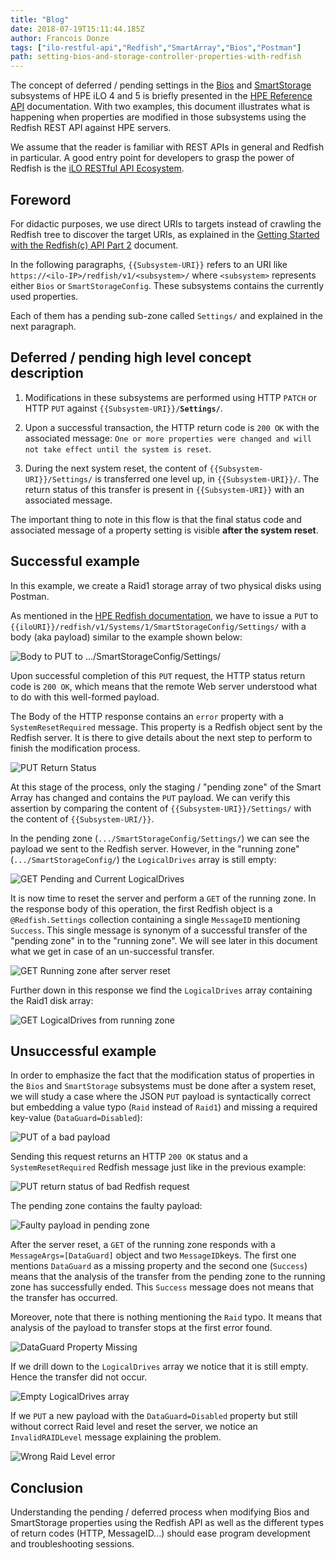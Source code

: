 ```yaml
---
title: "Blog"
date: 2018-07-19T15:11:44.185Z
author: Francois Donze 
tags: ["ilo-restful-api","Redfish","SmartArray","Bios","Postman"]
path: setting-bios-and-storage-controller-properties-with-redfish
---
```

The concept of deferred / pending settings in the [Bios]( https://hewlettpackard.github.io/ilo-rest-api-docs/ilo5/#changing-pending-settings-and-understanding-redfish-settings) and [SmartStorage]( https://hewlettpackard.github.io/ilo-rest-api-docs/ilo5/#smartstorage-configuration) subsystems of HPE iLO 4 and 5 is briefly presented in the [HPE Reference API]( https://hewlettpackard.github.io/ilo-rest-api-docs/ilo5/) documentation. With two examples, this document illustrates what is happening when properties are modified in those subsystems using the Redfish REST API against HPE servers.

We assume that the reader is familiar with REST APIs in general and Redfish in particular. A good entry point for developers to grasp the power of Redfish is the [iLO RESTful API Ecosystem](https://www.hpe.com/us/en/servers/restful-api.html#).

## Foreword

For didactic purposes, we use direct URIs to targets instead of crawling  the Redfish tree to discover the target URIs, as explained in the [Getting Started with the Redfish(c) API Part 2](https://developer.hpe.com/blog/getting-started-with-the-redfish-api-part-2) document.

In the following paragraphs, `{{Subsystem-URI}}` refers to an URI like `https://<ilo-IP>/redfish/v1/<subsystem>/` where `<subsystem>` represents either `Bios` or `SmartStorageConfig`. These subsystems contains the currently used properties.

Each of them has a pending sub-zone called `Settings/` and explained in the next paragraph.

## Deferred / pending high level concept description

1. Modifications in these subsystems are performed using HTTP `PATCH` or HTTP `PUT` against `{{Subsystem-URI}}/`**`Settings/`**.

2. Upon a successful transaction, the HTTP return code is `200 OK` with the associated message: `One or more properties were changed and will not take effect until the system is reset`.

3. During the next system reset, the content of `{{Subsystem-URI}}/Settings/` is transferred one level up, in `{{Subsystem-URI}}/`. The return status of this transfer is present in `{{Subsystem-URI}}` with an associated message.

The important thing to note in this flow is that the final status code and associated message of a property setting is visible **after the system reset**.

## Successful example

In this example, we create a Raid1 storage array of two physical disks using Postman.

As mentioned in the [HPE Redfish documentation](https://hewlettpackard.github.io/ilo-rest-api-docs/ilo5/#create-logical-drives), we have to issue a `PUT` to `{{iloURI}}/redfish/v1/Systems/1/SmartStorageConfig/Settings/` with a body (aka payload) similar to the example shown below:

![Body to PUT to .../SmartStorageConfig/Settings/](https://redfish-lab.sourceforge.io/media/redfish-wiki/Setting-Bios-and-StorageControllerProperties-with-Redfish/1-PUT-Body.png)

Upon successful completion of this `PUT` request, the HTTP status return code is `200 OK`, which means that the remote Web server understood what to do with this well-formed payload.

The Body of the HTTP response contains an `error` property with a `SystemResetRequired` message. This property is a Redfish object sent by the Redfish server. It is there to give details about the next step to perform to finish the modification process.

![PUT Return Status](https://redfish-lab.sourceforge.io/media/redfish-wiki/Setting-Bios-and-StorageControllerProperties-with-Redfish/2-PUT-Return-Status.png)

At this stage of the process, only the staging / "pending zone" of the Smart Array has changed and contains the `PUT` payload. We can verify this assertion by comparing the content of  `{{Subsystem-URI}}/Settings/` with the content of `{{Subsystem-URI/}}`.

In the pending zone (`.../SmartStorageConfig/Settings/`) we can see the payload we sent to the Redfish server. However, in the "running zone" (`.../SmartStorageConfig/`) the `LogicalDrives` array is still empty:

![GET Pending and Current LogicalDrives](https://redfish-lab.sourceforge.io/media/redfish-wiki/Setting-Bios-and-StorageControllerProperties-with-Redfish/4-GetPendingLogicalDrives.png)

It is now time to reset the server and perform a `GET` of the running zone. In the response body of this operation, the first Redfish object is a `@Redfish.Settings` collection containing a single `MessageID` mentioning `Success`. This single message is synonym of a successful transfer of the "pending zone" in to the "running zone". We will see later in this document what we get in case of an un-successful transfer.

![GET Running zone after server reset](https://redfish-lab.sourceforge.io/media/redfish-wiki/Setting-Bios-and-StorageControllerProperties-with-Redfish/5-GetAfterReset.png)

Further down in this response we find the `LogicalDrives` array containing the Raid1 disk array:

![GET LogicalDrives from running zone](https://redfish-lab.sourceforge.io/media/redfish-wiki/Setting-Bios-and-StorageControllerProperties-with-Redfish/6-GetAfterReset-2.png)

## Unsuccessful example

In order to emphasize the fact that the modification status of properties in the `Bios` and `SmartStorage` subsystems must be done after a system reset, we will study a case where the JSON `PUT` payload is syntactically correct but embedding a value typo (`Raid` instead of `Raid1`) and missing a required key-value (`DataGuard=Disabled`):

![PUT of a bad payload](https://redfish-lab.sourceforge.io/media/redfish-wiki/Setting-Bios-and-StorageControllerProperties-with-Redfish/7-BadPayload.png)

Sending this request returns an HTTP `200 OK` status and a `SystemResetRequired` Redfish message just like in the previous example:

![PUT return status of bad Redfish request](https://redfish-lab.sourceforge.io/media/redfish-wiki/Setting-Bios-and-StorageControllerProperties-with-Redfish/8-PUT-Return-Status-of-Bad-Request.png)

The pending zone contains the faulty payload:

![Faulty payload in pending zone](https://redfish-lab.sourceforge.io/media/redfish-wiki/Setting-Bios-and-StorageControllerProperties-with-Redfish/9-PendingZoneWithBadRequest.png)

After the server reset, a `GET` of the running zone responds with a `MessageArgs=[DataGuard]` object and two `MessageID`keys. The first one mentions `DataGuard` as a missing property and the second one (`Success`) means that the analysis of the transfer from the pending zone to the running zone has successfully ended. This `Success` message does not means that the transfer has occurred.

Moreover, note that there is nothing mentioning the `Raid` typo. It means that analysis of the payload to transfer stops at the first error found.

![DataGuard Property Missing](https://redfish-lab.sourceforge.io/media/redfish-wiki/Setting-Bios-and-StorageControllerProperties-with-Redfish/10-DataGuardPropertyMissing.png)

If we drill down to the `LogicalDrives` array we notice that it is still empty. Hence the transfer did not occur.

![Empty LogicalDrives array](https://redfish-lab.sourceforge.io/media/redfish-wiki/Setting-Bios-and-StorageControllerProperties-with-Redfish/11-EmptyLogicalDrivesArray.png)

If we `PUT` a new payload with the `DataGuard=Disabled` property but still without correct Raid level and reset the server, we notice an `InvalidRAIDLevel` message explaining the problem.

![Wrong Raid Level error](https://redfish-lab.sourceforge.io/media/redfish-wiki/Setting-Bios-and-StorageControllerProperties-with-Redfish/12-WrongRaidLevel.png)

## Conclusion

Understanding the pending / deferred process when modifying Bios and SmartStorage properties using the Redfish API as well as the different types of return codes (HTTP, MessageID...) should ease program development and troubleshooting sessions.